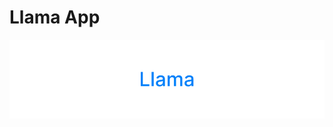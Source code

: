 # **Llama App**

<picture>
   <img alt="SaveMySoul Logo" src="https://github.com/w1lderr/LLamaApp/blob/master/Group%205.png">
</picture>
